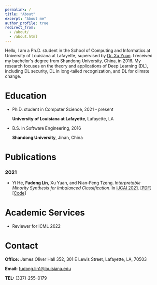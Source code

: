 ```yaml
---
permalink: /
title: "About"
excerpt: "About me"
author_profile: true
redirect_from: 
  - /about/
  - /about.html
---
```


Hello, I am a Ph.D. student in the School of Computing and Informatics at University of Louisiana at Lafayette, supervised by [Dr. Xu Yuan](https://people.cmix.louisiana.edu/yuan/index.html). I received my bachelor's degree from Shandong University, China, in 2016. My research focuses on the theory and applications of Deep Learning (DL), including DL security, DL in long-tailed recognization, and DL for climate change.



# Education

- Ph.D. student in Computer Science, 2021 - present

  **University of Louisiana at Lafayette**,  Lafayette, LA

- B.S. in Software Engineering, 2016

  **Shandong University**, Jinan, China





# Publications

### 2021

- Yi He, **Fudong Lin**, Xu Yuan, and Nian-Feng Tzeng. *Interpretable Minority Synthesis for Imbalanced Classification*. In [IJCAI 2021](https://ijcai-21.org/). [[PDF](https://www.ijcai.org/proceedings/2021/0350.pdf)] [[Code](https://github.com/fudonglin/IMSIC)]







# Academic Services

- Reviewer for ICML 2022





# Contact

**Office:**  James Oliver Hall 352, 301 E Lewis Street, Lafayette, LA, 70503

**Email:** fudong.lin1@louisiana.edu

**TEL:** (337)-255-0179
